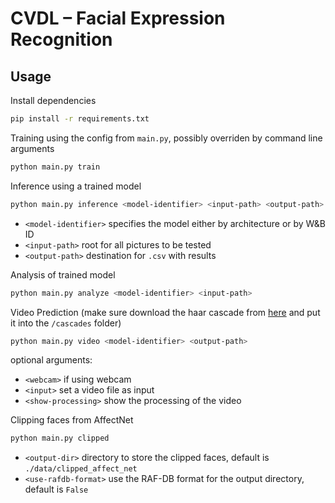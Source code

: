 # CVDL – Facial Expression Recognition

## Usage

Install dependencies

```bash
pip install -r requirements.txt
```

Training using the config from `main.py`, possibly overriden by command line arguments

```bash
python main.py train
```

Inference using a trained model

```bash
python main.py inference <model-identifier> <input-path> <output-path>
```

- `<model-identifier>` specifies the model either by architecture or by W&B ID
- `<input-path>` root for all pictures to be tested
- `<output-path>` destination for `.csv` with results

Analysis of trained model

```bash
python main.py analyze <model-identifier> <input-path>
```

Video Prediction (make sure download the haar cascade from [here](https://github.com/opencv/opencv/blob/master/data/haarcascades/haarcascade_frontalface_default.xml) and put it into the `/cascades` folder)

```bash
python main.py video <model-identifier> <output-path>
```

optional arguments:
- `<webcam>` if using webcam
- `<input>` set a video file as input
- `<show-processing>` show the processing of the video


Clipping faces from AffectNet

```bash
python main.py clipped
```

- `<output-dir>` directory to store the clipped faces, default is `./data/clipped_affect_net`
- `<use-rafdb-format>` use the RAF-DB format for the output directory, default is `False`
